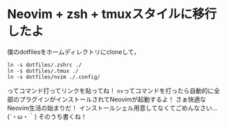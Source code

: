 # Neovim + zsh + tmuxスタイルに移行したよ

僕のdotfilesをホームディレクトリにcloneして，
```
ln -s dotfiles/.zshrc ./
ln -s dotfiles/.tmux ./
ln -s dotfiles/nvim ./.config/
```
ってコマンド打ってリンクを貼ってね！
`nv`ってコマンドを打ったら自動的に全部のプラグインがインストールされてNeovimが起動するよ！
さぁ快適なNeovim生活の始まりだ！
インストールシェル用意してなくてごめんなさい…(´・ω・｀)
そのうち書くね！
